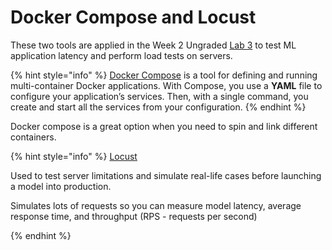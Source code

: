 # Docker Compose and Locust

These two tools are applied in the Week 2 Ungraded [Lab 3](https://github.com/https-deeplearning-ai/machine-learning-engineering-for-production-public/blob/main/course4/week2-ungraded-labs/C4\_W2\_Lab\_3\_Latency\_Test\_Compose/README.md) to test ML application latency and perform load tests on servers.

{% hint style="info" %}
[Docker Compose](https://docs.docker.com/compose/) is a tool for defining and running multi-container Docker applications. With Compose, you use a **YAML** file to configure your application’s services. Then, with a single command, you create and start all the services from your configuration.
{% endhint %}

Docker compose is a great option when you need to spin and link different containers.

{% hint style="info" %}
[Locust](https://locust.io)

Used to test server limitations and simulate real-life cases before launching a model into production.

Simulates lots of requests so you can measure model latency, average response time, and throughput (RPS - requests per second)

&#x20;
{% endhint %}
